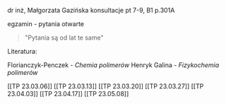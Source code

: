 dr inż, Małgorzata Gazińska
konsultacje pt 7-9, B1 p.301A

egzamin - pytania otwarte

> "Pytania są od lat te same"

Literatura:

Florianczyk-Penczek - *Chemia polimerów*
Henryk Galina - *Fizykochemia polimerów*

[[TP 23.03.06]]
[[TP 23.03.13]]
[[TP 23.03.20]]
[[TP 23.03.27]]
[[TP 23.04.03]]
[[TP 23.04.17]]
[[TP 23.05.08]]




